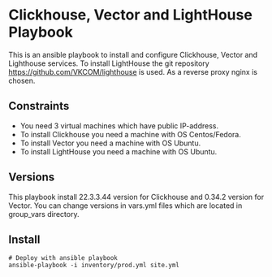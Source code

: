 # Clickhouse, Vector and LightHouse Playbook

This is an ansible playbook to install and configure Clickhouse, Vector and Lighthouse services.  To install LightHouse the git repository https://github.com/VKCOM/lighthouse is used. As a reverse proxy nginx is chosen. 

## Constraints
  - You need 3 virtual machines which have public IP-address.
  - To install Clickhouse you need a machine with OS Centos/Fedora.
  - To install Vector you need a machine with OS Ubuntu.
  - To install LightHouse you need a machine with OS Ubuntu.

## Versions
This playbook install 22.3.3.44 version for Clickhouse and 0.34.2 version for Vector. You can change versions in vars.yml files which are located in group_vars directory. 

## Install
```
# Deploy with ansible playbook  
ansible-playbook -i inventory/prod.yml site.yml
```
